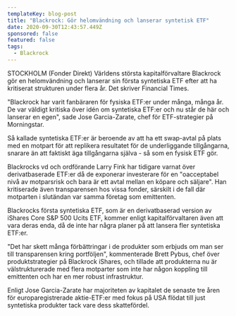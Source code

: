 ```yaml
---
templateKey: blog-post
title: "Blackrock: Gör helomvändning och lanserar syntetisk ETF"
date: 2020-09-30T12:43:57.449Z
sponsored: false
featured: false
tags:
  - Blackrock
---
```

STOCKHOLM (Fonder Direkt) Världens största kapitalförvaltare Blackrock gör en helomvändning och lanserar sin första syntetiska ETF efter att ha kritiserat strukturen under flera år. Det skriver Financial Times.

"Blackrock har varit fanbäraren för fysiska ETF:er under många, många år. De var väldigt kritiska över idén om syntetiska ETF:er och nu står de här och lanserar en egen", sade Jose Garcia-Zarate, chef för ETF-strategier på Morningstar.

Så kallade syntetiska ETF:er är beroende av att ha ett swap-avtal på plats med en motpart för att replikera resultatet för de underliggande tillgångarna, snarare än att faktiskt äga tillgångarna själva - så som en fysisk ETF gör.

Blackrocks vd och ordförande Larry Fink har tidigare varnat över derivatbaserade ETF:er då de exponerar investerare för en "oacceptabel nivå av motparsrisk och bara är ett avtal mellan en köpare och säljare". Han kritiserade även transparensen hos vissa fonder, särskilt i de fall där motparten i slutändan var samma företag som emittenten.

Blackrocks första syntetiska ETF, som är en derivatbaserad version av iShares Core S&P 500 Ucits ETF, kommer enligt kapitalförvaltaren även att vara deras enda, då de inte har några planer på att lansera fler syntetiska ETF:er.

"Det har skett många förbättringar i de produkter som erbjuds om man ser till transparensen kring portföljen", kommenterade Brett Pybus, chef över produktstrategier på Blackrock iShares, och tillade att produkterna nu är välstrukturerade med flera motparter som inte har någon koppling till emittenten och har en mer robust infrastruktur.

Enligt Jose Garcia-Zarate har majoriteten av kapitalet de senaste tre åren för europaregistrerade aktie-ETF:er med fokus på USA flödat till just syntetiska produkter tack vare dess skattefördel.
